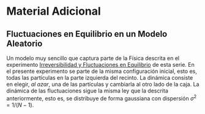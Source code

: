 # Material Adicional

## Fluctuaciones en Equilibrio en un Modelo Aleatorio

Un modelo muy sencillo que captura parte de la Física descrita en el experimento [Irreversibilidad y Fluctuaciones en Equilibrio](../08-irreversibilidad_y_fluctuaciones_en_equilibrio.md) de esta serie. En el presente experimento se parte de la misma configuración inicial, esto es, todas las partículas en la parte izquierda del recinto. La dinámica consiste en elegir, *al azar*, una de las partículas y cambiarla al otro lado de la caja. La dinámica de las fluctuaciones sigue la misma ley que la descrita anteriormente, esto es, se distribuye de forma gaussiana con dispersión $\sigma^2 = 1/(N-1)$.

